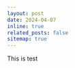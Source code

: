 ```yaml
---
layout: post
date: 2024-04-07
inline: true
related_posts: false
sitemap: true
---
```



This is test
